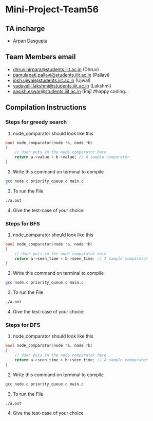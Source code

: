 
# Mini-Project-Team56
## TA incharge
* Arpan Dasgupta

## Team Members email

* dhruv.hirpara@students.iiit.ac.in (Dhruv) 
* pamulapati.pallavi@students.iiit.ac.in (Pallavi)
* josh.ujwal@students.iiit.ac.in (Ujwal)
* yadavalli.lakshmi@students.iiit.ac.in (Lakshmi)
* aasish.eswar@students.iiit.ac.in (Raj)
#happy coding...



## Compilation Instructions
### Steps for greedy search

1. node_comparator should look like this 
```C
bool node_comparator(node *a, node *b)
{
    // User puts in the node comparator here
    return a->value > b->value; // A sample comparator
}
```
2. Write this command on terminal to compile
 ```bash
 gcc node.c priority_queue.c main.c  
 ```
3. To run the File
```bash
./a.out
```
4. Give the test-case of your choice

### Steps for BFS

1. node_comparator should look like this 
```C
bool node_comparator(node *a, node *b)
{
    // User puts in the node comparator here
    return a->seen_time < b->seen_time; // A sample comparator
}
```
2. Write this command on terminal to compile
 ```bash
 gcc node.c priority_queue.c main.c  
 ```
3. To run the File
```bash
./a.out
```
4. Give the test-case of your choice

### Steps for DFS

1. node_comparator should look like this 
```C
bool node_comparator(node *a, node *b)
{
    // User puts in the node comparator here
    return a->seen_time > b->seen_time; // A sample comparator
}
```
2. Write this command on terminal to compile
 ```bash
 gcc node.c priority_queue.c main.c  
 ```
3. To run the File
```bash
./a.out
```
4. Give the test-case of your choice
